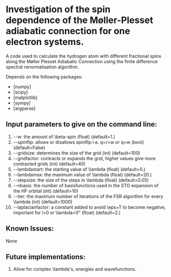 # Investigation of the spin dependence of the Møller-Plesset adiabatic connection for one electron systems.
A code used to calculate the hydrogen atom with different fractional spins along the Møller Plesset Adiabatic Connection using the finite difference spectral renormalisation algorithm.

Depends on the following packages:
- [numpy]
- [scipy]
- [matplotlib]
- [sympy]
- [argparse]

## Input parameters to give on the command line:
1. --w: the amount of \beta-spin (float) (default=1.)
2. --spinflip: allows or disallows spinflip  i.e. q=/=w or q=w (bool) (default=False)
3. --gridsize: determines the size of the grid (int) (default=100)
4. --gridfactor: contracts or expands the grid, higher values give more contracted grids (int) (default=40)
5. --lambdastart: the starting value of \lambda (float) (default=0.)
6. --lambdamax: the maximum value of \lambda (float) (default=20.)
7. --stepsize: the size of the steps in \lambda (float) (default=0.05)
8. --nbasis: the number of basisfunctions used in the STO expansion of the HF orbital (int) (default=10)
9. --iter: the maximum number of iterations of the FSR algorithm for every \lambda (int) (default=1000)
10. --laplacianfactor: a constant added to avoid \eps+T to become negative, important for l>0 or \lambda<0" (float) (default=2.)

## Known Issues:
None

## Future implementations:
1. Allow for complex \lambda's, energies and wavefunctions.
